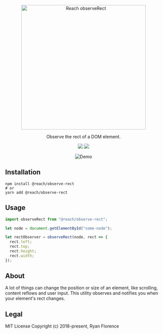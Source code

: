 <p align="center">
  <a href="https://reach.tech">
    <img alt="Reach observeRect" src="./logo.png" width="400">
  </a>
</p>

<p align="center">
  Observe the rect of a DOM element.
</p>

<p align="center">
  <a href="https://www.npmjs.com/package/@reach/observe-rect"><img src="https://img.shields.io/npm/v/@reach/observe-rect.svg?style=flat-square"></a>
  <a href="https://www.npmjs.com/package/@reach/observe-rect"><img src="https://img.shields.io/npm/dm/@reach/observe-rect.svg?style=flat-square"></a>
</p>

<p align="center">
  <img src="./demo.gif" alt="Demo"/>
</p>

## Installation

```
npm install @reach/observe-rect
# or
yarn add @reach/observe-rect
```

## Usage

```js
import observeRect from "@reach/observe-rect";

let node = document.getElementById("some-node");

let rectObserver = observeRect(node, rect => {
  rect.left;
  rect.top;
  rect.height;
  rect.width;
});
```

## About

A lot of things can change the position or size of an element, like scrolling, content reflows and user input. This utility observes and notifies you when your element's rect changes.

## Legal

MIT License
Copyright (c) 2018-present, Ryan Florence
